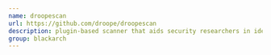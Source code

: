 ```yaml
---
name: droopescan
url: https://github.com/droope/droopescan
description: plugin-based scanner that aids security researchers in identifying issues with several CMSs, mainly Drupal & Silverstripe. URL : https://github.com/droope/droopescan Groups : blackarch blackarch-webapp blackarch-scanner
group: blackarch
---
```

